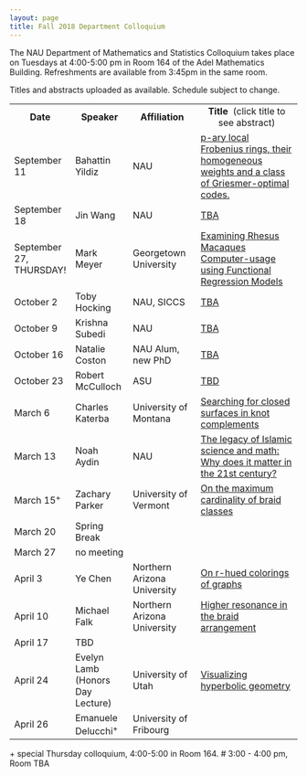 ```yaml
---
layout: page
title: Fall 2018 Department Colloquium
---
```


The NAU Department of Mathematics and Statistics Colloquium takes place on Tuesdays at 4:00-5:00 pm in Room 164 of the Adel Mathematics Building. Refreshments are available from 3:45pm in the same room.

Titles and abstracts uploaded as available.  Schedule subject to change.

<table width="100%" align="center">
<tbody>
<tr>
<td width="15%">
<center>
  <b>Date</b>
</center></td>

<td width="20%">
<center>
  <b>Speaker</b>
</center></td>

<td>
<center>
  <b>Affiliation</b>
</center></td>

<td>
<center>
  <b>Title&nbsp;</b> (click title to see abstract)
</center></td>
</tr>

<tr>
<td>September 11</td>
<td>Bahattin Yildiz</td>
<td>NAU</td>
<td><a href="{{ site.baseurl }}/colloquium_files/ColloquiumFlyer_180911.pdf">p-ary local Frobenius rings, their homogeneous weights and a class of Griesmer-optimal codes.</a></td>
</tr>

<tr>
<td>September 18</td>
<td>Jin Wang</td>
<td>NAU</td>
<td><a href="{{ site.baseurl }}/colloquium_files/ColloquiumFlyer_180918.pdf">TBA</a></td>
</tr>

<tr>
<td>September 27, THURSDAY!</td>
<td>Mark Meyer</td>
<td>Georgetown University</td>
<td><a href="{{ site.baseurl }}/colloquium_files/ColloquiumFlyer_180927.pdf">Examining Rhesus Macaques Computer-usage using Functional Regression Models</a></td>
</tr>

<tr>
<td>October 2</td>
<td>Toby Hocking</td>
<td>NAU, SICCS</td>
<td><a href="{{ site.baseurl }}/colloquium_files/ColloquiumFlyer_181002.pdf">TBA</a></td>
</tr>

<tr>
<td>October 9</td>
<td>Krishna Subedi</td>
<td>NAU</td>
<td><a href="{{ site.baseurl }}/colloquium_files/ColloquiumFlyer_181009.pdf">TBA</a></td>
</tr>

<tr>
<td>October 16</td>
<td>Natalie Coston</td>
<td>NAU Alum, new PhD</td>
<td><a href="{{ site.baseurl }}/colloquium_files/ColloquiumFlyer_181016.pdf">TBA
</a></td>
</tr>

<tr>
<td>October 23</td>
<td>Robert McCulloch</td>
<td>ASU</td>
<td><a href="{{ site.baseurl }}/colloquium_files/ColloquiumFlyer_181023.pdf">TBD</a></td>
</tr>

<tr>
<td>March 6</td>
<td>Charles Katerba</td>
<td>University of Montana</td>
<td><a href="{{ site.baseurl }}/colloquium_files/ColloquiumFlyer_180306.pdf">Searching for closed surfaces in knot complements</a></td>
</tr>

<tr>
<td>March 13</td>
<td>Noah Aydin</td>
<td>NAU</td>
<td><a href="{{ site.baseurl }}/colloquium_files/ColloquiumFlyer_180313.pdf">The legacy of Islamic science and math: Why does it matter in the 21st century?</a></td>
</tr>

<tr>
<td>March 15<sup>+</sup></td>
<td>Zachary Parker</td>
<td>University of Vermont</td>
<td><a href="{{ site.baseurl }}/colloquium_files/ColloquiumFlyer_180315.pdf">On the maximum cardinality of braid classes</a></td>
</tr>

<tr>
<td>March 20</td>
<td>Spring Break</td>
<td></td>
<td></td>
</tr>

<tr>
<td>March 27</td>
<td>no meeting</td>
<td></td>
<td></td>
</tr>

<tr>
<td>April 3</td>
<td>Ye Chen</td>
<td>Northern Arizona University</td>
<td><a href="{{ site.baseurl }}/colloquium_files/ColloquiumFlyer_180403.pdf">On r-hued colorings of graphs</a></td>
</tr>

<tr>
<td>April 10</td>
<td>Michael Falk</td>
<td>Northern Arizona University</td>
<td><a href="{{ site.baseurl }}/colloquium_files/ColloquiumFlyer_180410.pdf">Higher resonance in the braid arrangement</a></td>
</tr>

<tr>
<td>April 17</td>
<td>TBD</td>
<td></td>
<td></td>
</tr>

<tr>
<td>April 24</td>
<td>Evelyn Lamb (Honors Day Lecture)</td>
<td>University of Utah</td>
<td><a href="{{ site.baseurl }}/colloquium_files/ColloquiumFlyer_180424.pdf">Visualizing hyperbolic geometry</a></td>
</tr>

<tr>
<td>April 26</td>
<td>Emanuele Delucchi<sup>+</sup></td>
<td>University of Fribourg</td>
<td></td>
</tr>


</tbody>
</table>


<l>+</l>  special Thursday colloquium, 4:00-5:00 in Room 164.
<l>#</l>  3:00 - 4:00 pm, Room TBA
